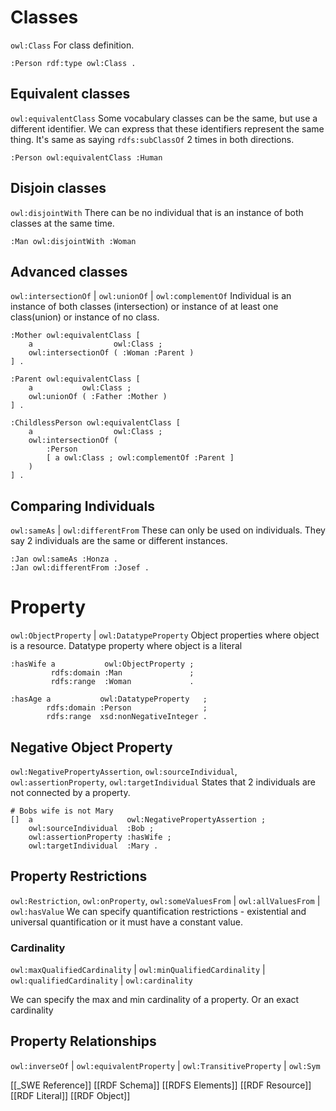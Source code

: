 # Classes
`owl:Class`
For class definition.

```turtle
:Person rdf:type owl:Class .
```
## Equivalent classes
`owl:equivalentClass`
Some vocabulary classes can be the same, but use a different identifier. We can express that these identifiers represent the same thing.
It's same as saying `rdfs:subClassOf` 2 times in both directions.

```turtle
:Person owl:equivalentClass :Human
```

## Disjoin classes
`owl:disjointWith`
There can be no individual that is an instance of both classes at the same time.

```turtle
:Man owl:disjointWith :Woman
```

## Advanced classes
`owl:intersectionOf` | `owl:unionOf` | `owl:complementOf`
Individual is an instance of both classes (intersection) or instance of at least one class(union) or instance of no class.

```turtle
:Mother owl:equivalentClass [
	a                  owl:Class ;
	owl:intersectionOf ( :Woman :Parent )
] .

:Parent owl:equivalentClass [
	a           owl:Class ;
	owl:unionOf ( :Father :Mother )
] .

:ChildlessPerson owl:equivalentClass [
	a                  owl:Class ;
	owl:intersectionOf ( 
		:Person
		[ a owl:Class ; owl:complementOf :Parent ]
	)
] .
```

## Comparing Individuals
`owl:sameAs` | `owl:differentFrom`
These can only be used on individuals.
They say 2 individuals are the same or different instances.

```turtle
:Jan owl:sameAs :Honza .
:Jan owl:differentFrom :Josef .
```

# Property
`owl:ObjectProperty` | `owl:DatatypeProperty`
Object properties where object is a resource.
Datatype property where object is a literal

```turtle
:hasWife a           owl:ObjectProperty ;
		 rdfs:domain :Man               ;
		 rdfs:range  :Woman             .

:hasAge a           owl:DatatypeProperty   ;
		rdfs:domain :Person                ;
		rdfs:range  xsd:nonNegativeInteger .
```

## Negative Object Property
`owl:NegativePropertyAssertion`, `owl:sourceIndividual`, `owl:assertionProperty`, `owl:targetIndividual`
States that 2 individuals are not connected by a property.

```turtle
# Bobs wife is not Mary
[]  a                     owl:NegativePropertyAssertion ;
	owl:sourceIndividual  :Bob ;
	owl:assertionProperty :hasWife ;
	owl:targetIndividual  :Mary .
```

## Property Restrictions
`owl:Restriction`, `owl:onProperty`, `owl:someValuesFrom` | `owl:allValuesFrom` | `owl:hasValue`
We can specify quantification restrictions - existential and universal quantification or it must have a constant value.

### Cardinality
`owl:maxQualifiedCardinality` | `owl:minQualifiedCardinality` | `owl:qualifiedCardinality` | `owl:cardinality`

We can specify the max and min cardinality of a property.
Or an exact cardinality

## Property Relationships
`owl:inverseOf` | `owl:equivalentProperty` | `owl:TransitiveProperty` | `owl:Sym`




[[_SWE Reference]]
[[RDF Schema]]
[[RDFS Elements]]
[[RDF Resource]]
[[RDF Literal]]
[[RDF Object]]